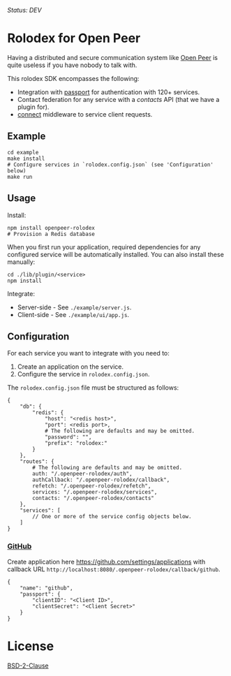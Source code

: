 *Status: DEV*

Rolodex for Open Peer
=====================

Having a distributed and secure communication system like [Open Peer](http://openpeer.org/) is quite useless if you have nobody to talk with.

This rolodex SDK encompasses the following:

  * Integration with [passport](http://passportjs.org/) for authentication with 120+ services.
  * Contact federation for any service with a *contacts* API (that we have a plugin for).
  * [connect](https://github.com/senchalabs/connect) middleware to service client requests.


Example
-------

    cd example
    make install
    # Configure services in `rolodex.config.json` (see 'Configuration' below)
    make run


Usage
-----

Install:

    npm install openpeer-rolodex
    # Provision a Redis database

When you first run your application, required dependencies for any configured
service will be automatically installed. You can also install these manually:

    cd ./lib/plugin/<service>
    npm install

Integrate:

  * Server-side - See `./example/server.js`.
  * Client-side - See `./example/ui/app.js`.


Configuration
-------------

For each service you want to integrate with you need to:

  1. Create an application on the service.
  2. Configure the service in `rolodex.config.json`.

The `rolodex.config.json` file must be structured as follows:

    {
        "db": {
            "redis": {
                "host": "<redis host>",
                "port": <redis port>,
                # The following are defaults and may be omitted.
                "password": "",
                "prefix": "rolodex:"
            }
        },
        "routes": {
            # The following are defaults and may be omitted.
            auth: "/.openpeer-rolodex/auth",
            authCallback: "/.openpeer-rolodex/callback",
            refetch: "/.openpeer-rolodex/refetch",
            services: "/.openpeer-rolodex/services",
            contacts: "/.openpeer-rolodex/contacts"
        },
        "services": [
            // One or more of the service config objects below.
        ]
    }


### [GitHub](https://github.com/)

Create application here https://github.com/settings/applications
with callback URL `http://localhost:8080/.openpeer-rolodex/callback/github`.

    {
        "name": "github",
        "passport": {
            "clientID": "<Client ID>",
            "clientSecret": "<Client Secret>"
        }
    }


License
=======

[BSD-2-Clause](http://opensource.org/licenses/BSD-2-Clause)
